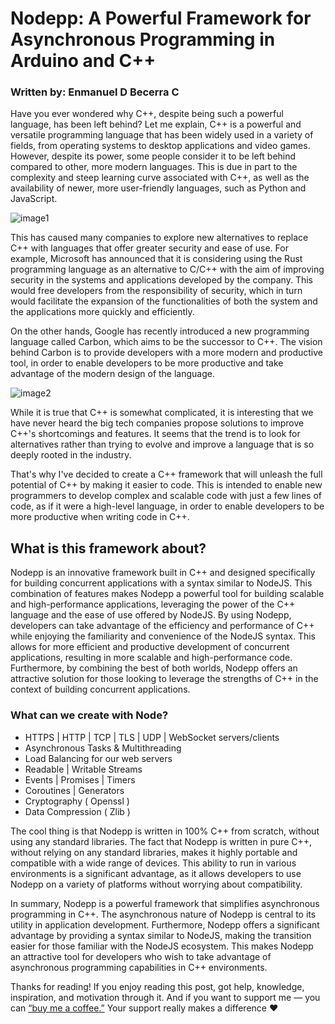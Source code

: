 # Nodepp: A Powerful Framework for Asynchronous Programming in Arduino and C++
### Written by: Enmanuel D Becerra C

Have you ever wondered why C++, despite being such a powerful language, has been left behind? Let me explain, C++ is a powerful and versatile programming language that has been widely used in a variety of fields, from operating systems to desktop applications and video games. However, despite its power, some people consider it to be left behind compared to other, more modern languages. This is due in part to the complexity and steep learning curve associated with C++, as well as the availability of newer, more user-friendly languages, such as Python and JavaScript.

![image1](https://miro.medium.com/v2/resize:fit:504/format:webp/1*cV1KyagYmZRooK-qR7HARQ.gif)

This has caused many companies to explore new alternatives to replace C++ with languages ​​that offer greater security and ease of use. For example, Microsoft has announced that it is considering using the Rust programming language as an alternative to C/C++ with the aim of improving security in the systems and applications developed by the company. This would free developers from the responsibility of security, which in turn would facilitate the expansion of the functionalities of both the system and the applications more quickly and efficiently.

On the other hands, Google has recently introduced a new programming language called Carbon, which aims to be the successor to C++. The vision behind Carbon is to provide developers with a more modern and productive tool, in order to enable developers to be more productive and take advantage of the modern design of the language.

![image2](https://miro.medium.com/v2/resize:fit:720/format:webp/1*UW15zeD2U3-Hq0Tw0oGMFg.gif)

While it is true that C++ is somewhat complicated, it is interesting that we have never heard the big tech companies propose solutions to improve C++'s shortcomings and features. It seems that the trend is to look for alternatives rather than trying to evolve and improve a language that is so deeply rooted in the industry.

That's why I've decided to create a C++ framework that will unleash the full potential of C++ by making it easier to code. This is intended to enable new programmers to develop complex and scalable code with just a few lines of code, as if it were a high-level language, in order to enable developers to be more productive when writing code in C++.

## What is this framework about?

Nodepp is an innovative framework built in C++ and designed specifically for building concurrent applications with a syntax similar to NodeJS. This combination of features makes Nodepp a powerful tool for building scalable and high-performance applications, leveraging the power of the C++ language and the ease of use offered by NodeJS. By using Nodepp, developers can take advantage of the efficiency and performance of C++ while enjoying the familiarity and convenience of the NodeJS syntax. This allows for more efficient and productive development of concurrent applications, resulting in more scalable and high-performance code. Furthermore, by combining the best of both worlds, Nodepp offers an attractive solution for those looking to leverage the strengths of C++ in the context of building concurrent applications.

### What can we create with Node?

- HTTPS | HTTP | TCP | TLS | UDP | WebSocket servers/clients
- Asynchronous Tasks & Multithreading
- Load Balancing for our web servers
- Readable | Writable Streams
- Events | Promises | Timers
- Coroutines | Generators
- Cryptography ( Openssl )
- Data Compression ( Zlib )

The cool thing is that Nodepp is written in 100% C++ from scratch, without using any standard libraries. The fact that Nodepp is written in pure C++, without relying on any standard libraries, makes it highly portable and compatible with a wide range of devices. This ability to run in various environments is a significant advantage, as it allows developers to use Nodepp on a variety of platforms without worrying about compatibility.

In summary, Nodepp is a powerful framework that simplifies asynchronous programming in C++. The asynchronous nature of Nodepp is central to its utility in application development. Furthermore, Nodepp offers a significant advantage by providing a syntax similar to NodeJS, making the transition easier for those familiar with the NodeJS ecosystem. This makes Nodepp an attractive tool for developers who wish to take advantage of asynchronous programming capabilities in C++ environments.

Thanks for reading! If you enjoy reading this post, got help, knowledge, inspiration, and motivation through it. And if you want to support me — you can [“buy me a coffee.”](https://ko-fi.com/D1D8VFJZC) Your support really makes a difference ❤️